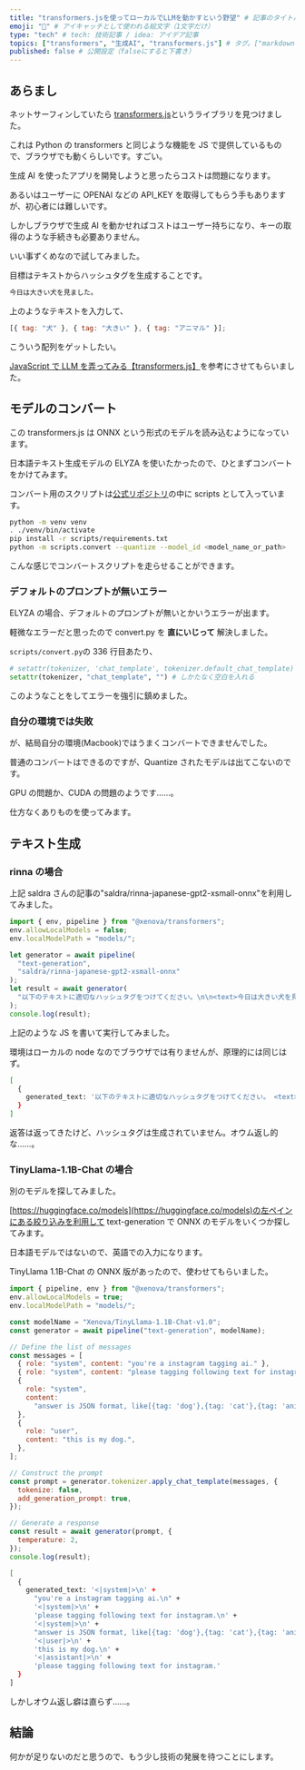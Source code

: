 ```yaml
---
title: "transformers.jsを使ってローカルでLLMを動かすという野望" # 記事のタイトル
emoji: "🤖" # アイキャッチとして使われる絵文字（1文字だけ）
type: "tech" # tech: 技術記事 / idea: アイデア記事
topics: ["transformers", "生成AI", "transformers.js"] # タグ。["markdown", "rust", "aws"]のように指定する
published: false # 公開設定（falseにすると下書き）
---
```


## あらまし

ネットサーフィンしていたら [transformers.js](https://huggingface.co/docs/transformers.js/index)というライブラリを見つけました。

これは Python の transformers と同じような機能を JS で提供しているもので、ブラウザでも動くらしいです。すごい。

生成 AI を使ったアプリを開発しようと思ったらコストは問題になります。

あるいはユーザーに OPENAI などの API_KEY を取得してもらう手もありますが、初心者には難しいです。

しかしブラウザで生成 AI を動かせればコストはユーザー持ちになり、キーの取得のような手続きも必要ありません。

いい事ずくめなので試してみました。

目標はテキストからハッシュタグを生成することです。

```txt
今日は大きい犬を見ました。
```

上のようなテキストを入力して、

```js
[{ tag: "犬" }, { tag: "大きい" }, { tag: "アニマル" }];
```

こういう配列をゲットしたい。

[JavaScript で LLM を弄ってみる【transformers.js】](https://zenn.dev/saldra/articles/44bc401e773a62)を参考にさせてもらいました。

## モデルのコンバート

この transformers.js は ONNX という形式のモデルを読み込むようになっています。

日本語テキスト生成モデルの ELYZA を使いたかったので、ひとまずコンバートをかけてみます。

コンバート用のスクリプトは[公式リポジトリ](https://github.com/xenova/transformers.js)の中に scripts として入っています。

```bash
python -m venv venv
. ./venv/bin/activate
pip install -r scripts/requirements.txt
python -m scripts.convert --quantize --model_id <model_name_or_path>
```

こんな感じでコンバートスクリプトを走らせることができます。

### デフォルトのプロンプトが無いエラー

ELYZA の場合、デフォルトのプロンプトが無いとかいうエラーが出ます。

軽微なエラーだと思ったので convert.py を **直にいじって** 解決しました。

`scripts/convert.py`の 336 行目あたり、

```python
# setattr(tokenizer, 'chat_template', tokenizer.default_chat_template) # これだとエラー
setattr(tokenizer, "chat_template", "") # しかたなく空白を入れる
```

このようなことをしてエラーを強引に鎮めました。

### 自分の環境では失敗

が、結局自分の環境(Macbook)ではうまくコンバートできませんでした。

普通のコンバートはできるのですが、Quantize されたモデルは出てこないのです。

GPU の問題か、CUDA の問題のようです……。

仕方なくありものを使ってみます。

## テキスト生成

### rinna の場合

上記 saldra さんの記事の"saldra/rinna-japanese-gpt2-xsmall-onnx"を利用してみました。

```js
import { env, pipeline } from "@xenova/transformers";
env.allowLocalModels = false;
env.localModelPath = "models/";

let generator = await pipeline(
  "text-generation",
  "saldra/rinna-japanese-gpt2-xsmall-onnx"
);
let result = await generator(
  "以下のテキストに適切なハッシュタグをつけてください。\n\n<text>今日は大きい犬を見ました。</text>"
);
console.log(result);
```

上記のような JS を書いて実行してみました。

環境はローカルの node なのでブラウザでは有りませんが、原理的には同じはず。

```bash
[
  {
    generated_text: '以下のテキストに適切なハッシュタグをつけてください。 <text>今日は大きい犬を見ました。</text>'
  }
]
```

返答は返ってきたけど、ハッシュタグは生成されていません。オウム返し的な……。

### TinyLlama-1.1B-Chat の場合

別のモデルを探してみました。

[https://huggingface.co/models](https://huggingface.co/models)の左ペインにある絞り込みを利用して text-generation で ONNX のモデルをいくつか探してみます。

日本語モデルではないので、英語での入力になります。

TinyLlama 1.1B-Chat の ONNX 版があったので、使わせてもらいました。

```js
import { pipeline, env } from "@xenova/transformers";
env.allowLocalModels = true;
env.localModelPath = "models/";

const modelName = "Xenova/TinyLlama-1.1B-Chat-v1.0";
const generator = await pipeline("text-generation", modelName);

// Define the list of messages
const messages = [
  { role: "system", content: "you're a instagram tagging ai." },
  { role: "system", content: "please tagging following text for instagram." },
  {
    role: "system",
    content:
      "answer is JSON format, like[{tag: 'dog'},{tag: 'cat'},{tag: 'animal'}]",
  },
  {
    role: "user",
    content: "this is my dog.",
  },
];

// Construct the prompt
const prompt = generator.tokenizer.apply_chat_template(messages, {
  tokenize: false,
  add_generation_prompt: true,
});

// Generate a response
const result = await generator(prompt, {
  temperature: 2,
});
console.log(result);
```

```bash
[
  {
    generated_text: '<|system|>\n' +
      "you're a instagram tagging ai.\n" +
      '<|system|>\n' +
      'please tagging following text for instagram.\n' +
      '<|system|>\n' +
      "answer is JSON format, like[{tag: 'dog'},{tag: 'cat'},{tag: 'animal'}]\n" +
      '<|user|>\n' +
      'this is my dog.\n' +
      '<|assistant|>\n' +
      'please tagging following text for instagram.'
  }
]
```

しかしオウム返し癖は直らず……。

## 結論

何かが足りないのだと思うので、もう少し技術の発展を待つことにします。
